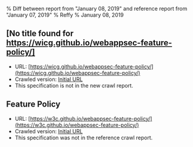 % Diff between report from "January 08, 2019" and reference report from "January 07, 2019"
% Reffy
% January 08, 2019

## [No title found for https://wicg.github.io/webappsec-feature-policy/]

- URL: [https://wicg.github.io/webappsec-feature-policy/](https://wicg.github.io/webappsec-feature-policy/)
- Crawled version: [Initial URL](https://wicg.github.io/webappsec-feature-policy/)
- This specification is not in the new crawl report.


## Feature Policy

- URL: [https://w3c.github.io/webappsec-feature-policy/](https://w3c.github.io/webappsec-feature-policy/)
- Crawled version: [Initial URL](https://w3c.github.io/webappsec-feature-policy/)
- This specification was not in the reference crawl report.


